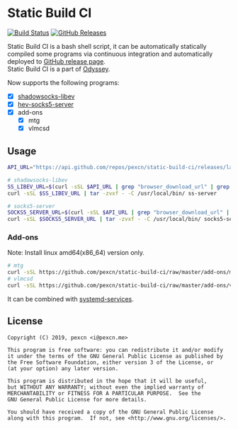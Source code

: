 # Static Build CI

[![Build Status](https://travis-ci.org/pexcn/static-build-ci.svg?branch=master)](https://travis-ci.org/pexcn/static-build-ci)
[![GitHub Releases](https://img.shields.io/github/downloads/pexcn/static-build-ci/total.svg)](https://github.com/pexcn/static-build-ci/releases)

Static Build CI is a bash shell script, it can be automatically statically compiled some programs via continuous integration and automatically deployed to [GitHub release page](https://github.com/pexcn/static-build-ci/releases).  
Static Build CI is a part of [Odyssey](https://github.com/pexcn/Odyssey).  

Now supports the following programs:

- [x] [shadowsocks-libev](https://github.com/shadowsocks/shadowsocks-libev)
- [x] [hev-socks5-server](https://github.com/heiher/hev-socks5-server)
- [x] add-ons
  - [x] mtg
  - [x] vlmcsd

## Usage

```bash
API_URL="https://api.github.com/repos/pexcn/static-build-ci/releases/latest"

# shadowsocks-libev
SS_LIBEV_URL=$(curl -sSL $API_URL | grep "browser_download_url" | grep "shadowsocks-libev" | grep "linux" | grep "x86_64" | cut -d '"' -f 4)
curl -sSL $SS_LIBEV_URL | tar -zvxf - -C /usr/local/bin/ ss-server

# socks5-server
SOCKS5_SERVER_URL=$(curl -sSL $API_URL | grep "browser_download_url" | grep "socks5-server" | grep "linux" | grep "x86_64" | cut -d '"' -f 4)
curl -sSL $SOCKS5_SERVER_URL | tar -zvxf - -C /usr/local/bin/ socks5-server
```

### Add-ons

Note: Install linux amd64(x86_64) version only.

```bash
# mtg
curl -sSL https://github.com/pexcn/static-build-ci/raw/master/add-ons/mtg.sh | bash
# vlmcsd
curl -sSL https://github.com/pexcn/static-build-ci/raw/master/add-ons/vlmcsd.sh | bash
```

It can be combined with [systemd-services](https://github.com/pexcn/systemd-services).

## License

```
Copyright (C) 2019, pexcn <i@pexcn.me>

This program is free software: you can redistribute it and/or modify
it under the terms of the GNU General Public License as published by
the Free Software Foundation, either version 3 of the License, or
(at your option) any later version.

This program is distributed in the hope that it will be useful,
but WITHOUT ANY WARRANTY; without even the implied warranty of
MERCHANTABILITY or FITNESS FOR A PARTICULAR PURPOSE.  See the
GNU General Public License for more details.

You should have received a copy of the GNU General Public License
along with this program.  If not, see <http://www.gnu.org/licenses/>.
```

